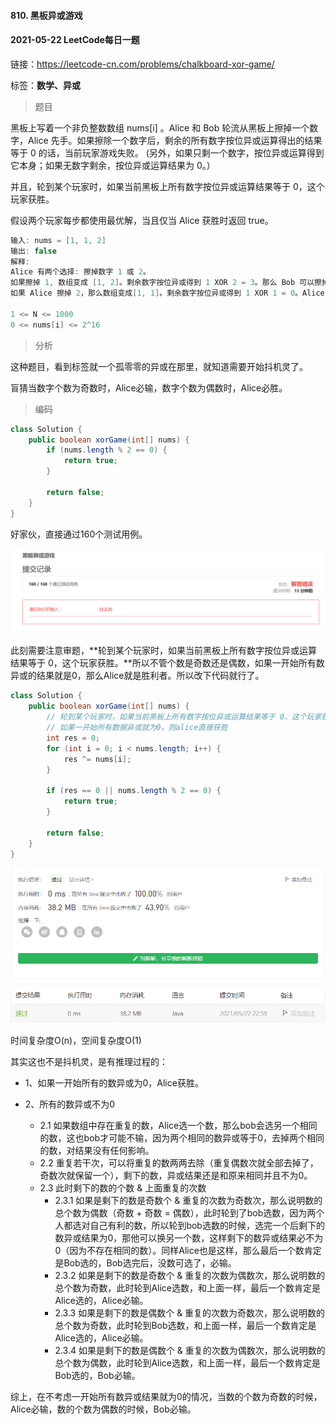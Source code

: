 #### 810. 黑板异或游戏

#### 2021-05-22 LeetCode每日一题

链接：https://leetcode-cn.com/problems/chalkboard-xor-game/

标签：**数学、异或**

> 题目

黑板上写着一个非负整数数组 nums[i] 。Alice 和 Bob 轮流从黑板上擦掉一个数字，Alice 先手。如果擦除一个数字后，剩余的所有数字按位异或运算得出的结果等于 0 的话，当前玩家游戏失败。 (另外，如果只剩一个数字，按位异或运算得到它本身；如果无数字剩余，按位异或运算结果为 0。）

并且，轮到某个玩家时，如果当前黑板上所有数字按位异或运算结果等于 0，这个玩家获胜。

假设两个玩家每步都使用最优解，当且仅当 Alice 获胜时返回 true。

```java
输入: nums = [1, 1, 2]
输出: false
解释: 
Alice 有两个选择: 擦掉数字 1 或 2。
如果擦掉 1, 数组变成 [1, 2]。剩余数字按位异或得到 1 XOR 2 = 3。那么 Bob 可以擦掉任意数字，因为 Alice 会成为擦掉最后一个数字的人，她总是会输。
如果 Alice 擦掉 2，那么数组变成[1, 1]。剩余数字按位异或得到 1 XOR 1 = 0。Alice 仍然会输掉游戏。

1 <= N <= 1000
0 <= nums[i] <= 2^16
```

> 分析

这种题目，看到标签就一个孤零零的异或在那里，就知道需要开始抖机灵了。

盲猜当数字个数为奇数时，Alice必输，数字个数为偶数时，Alice必胜。

> 编码

```java
class Solution {
    public boolean xorGame(int[] nums) {
        if (nums.length % 2 == 0) {
            return true;
        }

        return false;
    }
}
```

好家伙，直接通过160个测试用例。

![image-20210522230012365](810.黑板异或游戏.assets/image-20210522230012365.png)

此刻需要注意审题，**轮到某个玩家时，如果当前黑板上所有数字按位异或运算结果等于 0，这个玩家获胜。**所以不管个数是奇数还是偶数，如果一开始所有数异或的结果就是0，那么Alice就是胜利者。所以改下代码就行了。

```java
class Solution {
    public boolean xorGame(int[] nums) {
        // 轮到某个玩家时，如果当前黑板上所有数字按位异或运算结果等于 0，这个玩家获胜。
        // 如果一开始所有数据异或就为0，则alice直接获胜
        int res = 0;
        for (int i = 0; i < nums.length; i++) {
            res ^= nums[i];
        }

        if (res == 0 || nums.length % 2 == 0) {
            return true;
        }

        return false;
    }
}
```

![image-20210522230129554](810.黑板异或游戏.assets/image-20210522230129554.png)

时间复杂度O(n)，空间复杂度O(1)

其实这也不是抖机灵，是有推理过程的：

- 1、如果一开始所有的数异或为0，Alice获胜。

- 2、所有的数异或不为0
  - 2.1 如果数组中存在重复的数，Alice选一个数，那么bob会选另一个相同的数，这也bob才可能不输，因为两个相同的数异或等于0，去掉两个相同的数，对结果没有任何影响。
  - 2.2 重复若干次，可以将重复的数两两去除（重复偶数次就全部去掉了，奇数次就保留一个），剩下的数，异或结果还是和原来相同并且不为0。
  - 2.3 此时剩下的数的个数 & 上面重复的次数
    - 2.3.1 如果是剩下的数是奇数个 & 重复的次数为奇数次，那么说明数的总个数为偶数（奇数 + 奇数 = 偶数），此时轮到了bob选数，因为两个人都选对自己有利的数，所以轮到bob选数的时候，选完一个后剩下的数异或结果为0，那他可以换另一个数，这样剩下的数异或结果必不为0（因为不存在相同的数）。同样Alice也是这样，那么最后一个数肯定是Bob选的，Bob选完后，没数可选了，必输。
    - 2.3.2 如果是剩下的数是奇数个 & 重复的次数为偶数次，那么说明数的总个数为奇数，此时轮到Alice选数，和上面一样，最后一个数肯定是Alice选的，Alice必输。
    - 2.3.3 如果是剩下的数是偶数个 & 重复的次数为奇数次，那么说明数的总个数为奇数，此时轮到Bob选数，和上面一样，最后一个数肯定是Alice选的，Alice必输。
    - 2.3.4 如果是剩下的数是偶数个 & 重复的次数为偶数次，那么说明数的总个数为偶数，此时轮到Alice选数，和上面一样，最后一个数肯定是Bob选的，Bob必输。

综上，在不考虑一开始所有数异或结果就为0的情况，当数的个数为奇数的时候，Alice必输，数的个数为偶数的时候，Bob必输。

